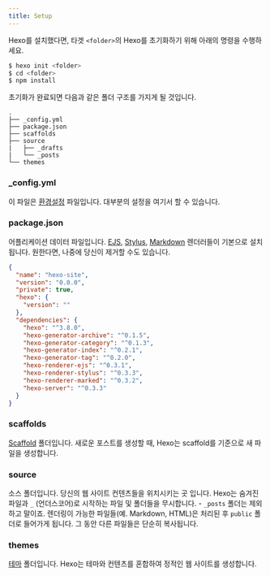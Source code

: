 ```yaml
---
title: Setup
---
```


Hexo를 설치했다면, 타겟 `<folder>`의 Hexo를 초기화하기 위해 아래의 명령을 수행하세요.

```bash
$ hexo init <folder>
$ cd <folder>
$ npm install
```

초기화가 완료되면 다음과 같은 폴더 구조를 가지게 될 것입니다.

```plain
.
├── _config.yml
├── package.json
├── scaffolds
├── source
|   ├── _drafts
|   └── _posts
└── themes
```

### \_config.yml

이 파일은 [환경설정](configuration.html) 파일입니다. 대부분의 설정을 여기서 할 수 있습니다.

### package.json

어플리케이션 데이터 파일입니다. [EJS](https://ejs.co/), [Stylus](http://learnboost.github.io/stylus/), [Markdown](http://daringfireball.net/projects/markdown/) 렌더러들이 기본으로 설치됩니다. 원한다면, 나중에 당신이 제거할 수도 있습니다.

```json package.json
{
  "name": "hexo-site",
  "version": "0.0.0",
  "private": true,
  "hexo": {
    "version": ""
  },
  "dependencies": {
    "hexo": "^3.8.0",
    "hexo-generator-archive": "^0.1.5",
    "hexo-generator-category": "^0.1.3",
    "hexo-generator-index": "^0.2.1",
    "hexo-generator-tag": "^0.2.0",
    "hexo-renderer-ejs": "^0.3.1",
    "hexo-renderer-stylus": "^0.3.3",
    "hexo-renderer-marked": "^0.3.2",
    "hexo-server": "^0.3.3"
  }
}
```

### scaffolds

[Scaffold](writing.html#Scaffolds) 폴더입니다. 새로운 포스트를 생성할 때, Hexo는 scaffold를 기준으로 새 파일을 생성합니다.

### source

소스 폴더입니다. 당신의 웹 사이트 컨텐츠들을 위치시키는 곳 입니다. Hexo는 숨겨진 파일과 `_` (언더스코어)로 시작하는 파일 및 폴더들을 무시합니다. - `_posts` 폴더는 제외하고 말이죠. 렌더링이 가능한 파일들(예. Markdown, HTML)은 처리된 후 `public` 폴더로 들어가게 됩니다. 그 동안 다른 파일들은 단순히 복사됩니다.

### themes

[테마](themes.html) 폴더입니다. Hexo는 테마와 컨텐츠를 혼합하여 정적인 웹 사이트를 생성합니다.
